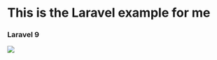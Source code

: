# This is the Laravel example for me
### Laravel 9

![](https://i2.wp.com/miro.medium.com/1*m0s2io11J82PR7miqan92w.png)
